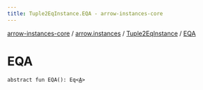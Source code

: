 ```yaml
---
title: Tuple2EqInstance.EQA - arrow-instances-core
---
```


[arrow-instances-core](../../index.html) / [arrow.instances](../index.html) / [Tuple2EqInstance](index.html) / [EQA](./-e-q-a.html)

# EQA

`abstract fun EQA(): Eq<`[`A`](index.html#A)`>`